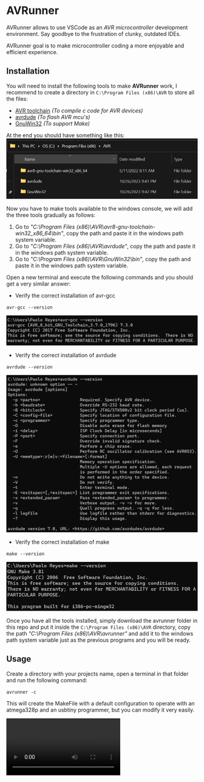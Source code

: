 # AVRunner
AVRunner allows to use VSCode as an *AVR microcontroller* development environment. Say goodbye to the frustration of clunky, outdated IDEs. 

AVRunner goal is to make microcontroller coding a more enjoyable and efficient experience.

## Installation
You will need to install the following tools to make **AVRunner** work, I recommend to create a directory in `C:\Program Files (x86)\AVR` to store all the files:
- [AVR toolchain][microchip_studio_toolchain] *(To compile c code for AVR devices)*
- [avrdude][avrdude] *(To flash AVR mcu's)*
- [GnuWin32][GnuWin32] *(To support Make)*

At the end you should have something like this:
![tools][tools_image]

Now you have to make tools available to the windows console, we will add the three tools gradually as follows:
1. Go to *"C:\Program Files (x86)\AVR\avr8-gnu-toolchain-win32_x86_64\bin"*, copy the path and paste it in the windows path system variable.
2. Go to *"C:\Program Files (x86)\AVR\avrdude"*, copy the path and paste it in the windows path system variable.
3. Go to *"C:\Program Files (x86)\AVR\GnuWin32\bin"*, copy the path and paste it in the windows path system variable.

Open a new terminal and execute the following commands and you should get a very similar answer: 
- Verify the correct installation of avr-gcc 
```
avr-gcc --version
```
![avr_gcc][avr_gcc_image] 
- Verify the correct installation of avrdude 
```
avrdude --version
```
![avrdude][avrdude_image]
- Verify the correct installation of make
```
make --version
```
![make][make_image]

Once you have all the tools installed, simply download the avrunner folder in this repo and put it inside the `C:\Program Files (x86)\AVR` directory, copy the path *"C:\Program Files (x86)\AVR\avrunner"* and add it to the windows path system variable just as the previous programs and you will be ready.

## Usage
Create a directory with your projects name, open a terminal in that folder and run the following command: 
```
avrunner -c
```
This will create the MakeFile with a default configuration to operate with an atmega328p and an usbtiny programmer, but you can modify it very easily.

<video controls autoplay loop>
  <source src="resources/avrunner.mp4" type="video/mp4">
</video>

[microchip_studio_toolchain]: https://www.microchip.com/en-us/tools-resources/develop/microchip-studio/gcc-compilers
[avrdude]: https://github.com/avrdudes/avrdude/releases
[GnuWin32]: https://gnuwin32.sourceforge.net/packages/make.htm
[tools_image]: resources/tools.png
[avr_gcc_image]: resources/avr-gcc.png
[avrdude_image]: resources/avrdude.png
[make_image]: resources/make.png
